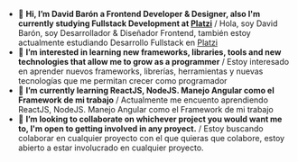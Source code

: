 - 👋 __Hi, I’m David Barón a Frontend Developer & Designer, also I'm currently studying Fullstack Development at [Platzi](https://github.com/platzi)__
  / Hola, soy David Barón, soy Desarrollador & Diseñador Frontend, también estoy actualmente estudiando Desarrollo Fullstack en [Platzi](https://github.com/platzi)
- 👀 __I’m interested in learning new frameworks, libraries, tools and new technologies that allow me to grow as a programmer__
  / Estoy interesado en aprender nuevos frameworks, librerías, herramientas y nuevas tecnologías que me permitan crecer como programador
- 🌱 __I’m currently learning ReactJS, NodeJS. Manejo Angular como el Framework de mi trabajo__
  / Actualmente me encuento aprendiendo ReactJS, NodeJS. Manejo Angular como el Framework de mi trabajo
- 💞️ __I’m looking to collaborate on whichever project you would want me to, I'm open to getting involved in any proyect.__
  / Estoy buscando colaborar en cualquier proyecto con el que quieras que colabore, estoy abierto a estar involucrado en cualquier proyecto.

<!---
Ldbelop/Ldbelop is a ✨ special ✨ repository because its `README.md` (this file) appears on your GitHub profile.
You can click the Preview link to take a look at your changes.
--->
